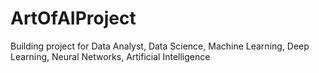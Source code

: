 # ArtOfAIProject
Building project for Data Analyst, Data Science, Machine Learning, Deep Learning, Neural Networks, Artificial Intelligence

